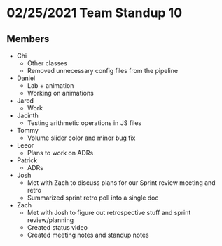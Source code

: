 # 02/25/2021 Team Standup 10

## Members
* Chi
    * Other classes
    * Removed unnecessary config files from the pipeline
* Daniel
    * Lab + animation
    * Working on animations
* Jared
    * Work
* Jacinth
    * Testing arithmetic operations in JS files
* Tommy
    * Volume slider color and minor bug fix
* Leeor
    * Plans to work on ADRs
* Patrick
    * ADRs
* Josh
    * Met with Zach to discuss plans for our Sprint review meeting and retro
    * Summarized sprint retro poll into a single doc
* Zach
    * Met with Josh to figure out retrospective stuff and sprint review/planning
    * Created status video
    * Created meeting notes and standup notes
